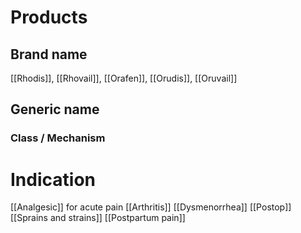 # Products

## Brand name
[[Rhodis]], [[Rhovail]], [[Orafen]], [[Orudis]], [[Oruvail]]

## Generic name


### Class / Mechanism


# Indication
[[Analgesic]] for acute pain
[[Arthritis]]
[[Dysmenorrhea]]
[[Postop]]
[[Sprains and strains]]
[[Postpartum pain]]



